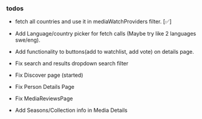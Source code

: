 ### todos

- fetch all countries and use it in mediaWatchProviders filter. [✅]

- Add Language/country picker for fetch calls (Maybe try like 2 languages swe/eng).

- Add functionality to buttons(add to watchlist, add vote) on details page.

- Fix search and results dropdown search filter

- Fix Discover page (started)

- Fix Person Details Page

- Fix MediaReviewsPage

- Add Seasons/Collection info in Media Details
